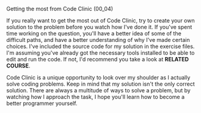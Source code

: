 Getting the most from Code Clinic (00_04)

If you really want to get the most out of Code Clinic, try to create your own solution to the problem before you watch how I've done it. If you've spent time working on the question, you'll have a better idea of some of the difficult paths, and have a better understanding of why I've made certain choices. I've included the source code for my solution in the exercise files. I'm assuming you've already got the necessary tools installed to be able to edit and run the code. If not, I'd recommend you take a look at **RELATED COURSE**.

Code Clinic is a unique opportunity to look over my shoulder as I actually solve coding problems. Keep in mind that my solution isn't the only correct solution. There are always a multitude of ways to solve a problem, but by watching how I approach the task, I hope you'll learn how to become a better programmer yourself.
